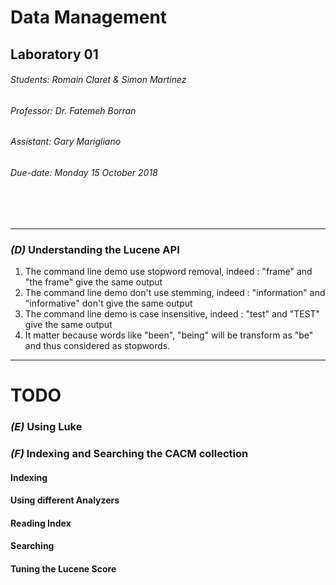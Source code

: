 # Data Management
## Laboratory 01
###### Students: *Romain Claret & Simon Martinez*
###### Professor: *Dr. Fatemeh Borran*
###### Assistant: *Gary Marigliano*
###### Due-date: *Monday 15 October 2018*
<br/><br/>

---

### *(D)* Understanding the Lucene API

1. The command line demo use stopword removal, indeed : "frame" and "the frame" give the same output  
2. The command line demo don't use stemming, indeed : "information" and "informative" don't give the same output
3. The command line demo is case insensitive, indeed : "test" and "TEST" give the same output  
4. It matter because words like "been", "being" will be transform as "be" and thus considered as stopwords. 

--- 
# TODO

### *(E)* Using Luke
### *(F)* Indexing and Searching the CACM collection
#### Indexing
#### Using different Analyzers
#### Reading Index
#### Searching
#### Tuning the Lucene Score
